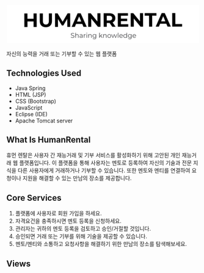 <p align="center">
  <img src="./src/logo.png" width="600" alt="Weights & Biases" />
</p>


자신의 능력을 거래 또는 기부할 수 있는 웹 플랫폼

## Technologies Used

- Java Spring
- HTML (JSP)
- CSS (Bootstrap)
- JavaScript 
- Eclipse (IDE)
- Apache Tomcat server

## What Is HumanRental

휴먼 렌탈은 사용자 간 재능거래 및 기부 서비스를 활성화하기 위해 고안된 개인 재능거래 웹 플랫폼입니다. 
이 플랫폼을 통해 사용자는 멘토로 등록하여 자신의 기술과 전문 지식을 다른 사용자에게 거래하거나 기부할 수 있습니다. 
또한 멘토와 멘티를 연결하여 요청이나 지원을 해결할 수 있는 만남의 장소를 제공합니다.

## Core Services

1. 플랫폼에 사용자로 회원 가입을 하세요.
2. 자격요건을 충족하시면 멘토 등록을 신청하세요.
3. 관리자는 귀하의 멘토 등록을 검토하고 승인/거절할 것입니다.
4. 승인되면 거래 또는 기부를 위해 기술을 제공할 수 있습니다.
5. 멘토/멘티와 소통하고 요청사항을 해결하기 위한 만남의 장소를 탐색해보세요.

## Views
